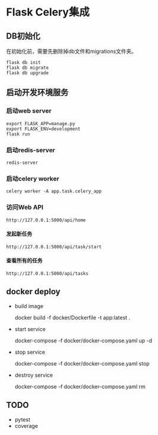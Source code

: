 # Flask Celery集成


## DB初始化

在初始化前，需要先删除掉db文件和migrations文件夹。

    flask db init
    flask db migrate
    flask db upgrade

## 启动开发环境服务

### 启动web server

    export FLASK_APP=manage.py
    export FLASK_ENV=development 
    flask run

### 启动redis-server

    redis-server

### 启动celery worker

    celery worker -A app.task.celery_app


### 访问Web API

    http://127.0.0.1:5000/api/home


#### 发起新任务

    http://127.0.0.1:5000/api/task/start

#### 查看所有的任务

    http://127.0.0.1:5000/api/tasks


## docker deploy

- build image

    docker build -f docker/Dockerfile -t app:latest .

- start service

    docker-compose -f docker/docker-compose.yaml up -d

- stop service

    docker-compose -f docker/docker-compose.yaml stop

- destroy service

    docker-compose -f docker/docker-compose.yaml rm

## TODO
- pytest
- coverage
